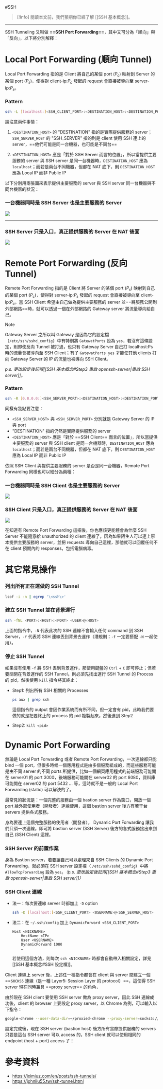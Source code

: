 #SSH

> [!Info]
> 閱讀本文前，我們預期你已經了解 [[SSH 基本概念]]。

---

SSH Tunneling 又叫做 **==SSH Port Forwarding==**，其中又可分為「順向」與「反向」，以下將分別解釋：

# Local Port Forwarding (順向 Tunnel)

Local Port Forwarding 指的是 Client 將自己的某個 port ($P_c$) 映射到 Server 的某個 port ($P_s$)，使得對 client-ip:$P_c$ 發起的 request 會直接被導向至 server-ip:$P_s$。

### Pattern

```bash
ssh -L [localhost:]<SSH_CLIENT_PORT>:<DESTINATION_HOST>:<DESTINATION_PORT> <USERNAME>@<SSH_SERVER_HOST>
```

請注意兩件事情：

1. `<DESTINATION_HOST>` 的 "DESTINATION" 指的是實際提供服務的 server；`SSH_SERVER_HOST` 的 "SSH_SERVER" 指的則是 client 使用 SSH 連上的 server，==他們可能是同一台機器，也可能是不同台==

2. `<DESTINATION_HOST>` 應是「對於 SSH Server 而言的位置」，所以當提供主要服務的 server 與 SSH server 是同一台機器時，`DESTINATION_HOST` 應為 `localhost`；而若是兩台不同機器，但都在 NAT 底下，則 `DESTINATION_HOST` 應為 Local IP 而非 Public IP

以下分別用兩張圖來表示提供主要服務的 server 與 SSH server 同一台機器與不同台機器的狀況：

### 一台機器同時是 SSH Server 也是主要服務的 Server

![](<https://raw.githubusercontent.com/Jamison-Chen/KM-software/master/img/ssh-tunnels-1.png>)

---

### SSH Server 只是入口，真正提供服務的 Server 在 NAT 後面

![](<https://raw.githubusercontent.com/Jamison-Chen/KM-software/master/img/ssh-tunnels-2.png>)

# Remote Port Forwarding (反向 Tunnel)

Remote Port Forwarding 指的是 Client 將 Server 的某個 port ($P_s$) 映射到自己的某個 port ($P_c$)，使得對 server-ip:$P_s$ 發起的 request 會直接被導向至 client-ip:$P_c$。當 SSH Client 希望由自己做為提供主要服務的 server 並==將服務公開到外部網路==時，就可以透過一個在外部網路的 Gateway server 將流量導向給自己。

> [!Note]
> Gateway Server 之所以叫 Gateway 是因為它的設定檔（`/etc/ssh/sshd_config`）中有特別將 `GatewatPorts` 設為 `yes`，若沒有這條設定，則即使反向 Tunnel 被打通，也只有 Gateway Server 自己打 localhost:Ps 時的流量會被導向至 SSH Client；有了 `GatewatPorts yes` 才能使其他 clients 打向 Gateway Server 的 IP 的流量也被導向 SSH Client。
> 
> *p.s. 更改設定後記得[[SSH 基本概念#Step3 重啟 openssh-server|重啟 SSH server]]。*

### Pattern

```bash
ssh -R [0.0.0.0:]<SSH_SERVER_PORT>:<DESTINATION_HOST>:<DESTINATION_PORT> <USERNAME>@<SSH_SERVER_HOST>
```

同樣有幾點要注意：

- `<SSH_SERVER_HOST>` 與 `<SSH_SERVER_PORT>` 分別就是 Gateway Server 的 IP 與 port
- "DESTINATION" 指的仍然是實際提供服務的 server
- `<DESTINATION_HOST>` 應是「對於 ==SSH Client== 而言的位置」，所以當提供主要服務的 server 與 SSH client 是同一台機器時，`DESTINATION_HOST` 應為 `localhost`；而若是兩台不同機器，但都在 NAT 底下，則 `DESTINATION_HOST` 應為 Local IP 而非 Public IP

依照 SSH Client 與提供主要服務的 server 是否是同一台機器，Remote Port Forwarding 同樣也可以細分為兩種：

### 一台機器同時是 SSH Client 也是主要服務的 Server

![](<https://raw.githubusercontent.com/Jamison-Chen/KM-software/master/img/ssh-tunnels-3.png>)

### SSH Client 只是入口，真正提供服務的 Server 在 NAT 後面

![](<https://raw.githubusercontent.com/Jamison-Chen/KM-software/master/img/ssh-tunnels-4.png>)

在知道有 Remote Port Forwarding 這招後，你也應該更能體會為什麼 SSH Server 不能隨意給 unauthorized 的 client 連線了，因為如果陌生人可以連上原本提供主要服務的 server，並把 requests 導向自己這裡，那他就可以回覆任何不在 client 預期內的 responses，包括電腦病毒。

# 其它常見操作

### 列出所有正在運做的 SSH Tunnel

```bash
lsof -i -n | egrep '\<ssh\>'
```

### 建立 SSH Tunnel 並在背景運行

```bash
ssh -fNL <PORT>:<HOST>:<PORT> <USER>@<HOST>
```

上面的指令中，`-N` 代表此次的 SSH 連線不會輸入任何 command 到 SSH Server，`-f` 代表將 SSH 連線丟到背景去運作（潛規則：`-f` 一定要搭配 `-N` 一起使用）。

### 停止 SSH Tunnel

如果沒有使用 `-f` 將 SSH 丟到背景運作，那使用鍵盤的 `Ctrl` + `C` 即可停止；但若要關閉在背景運作的 SSH Tunnel，則必須先找出運行 SSH Tunnel 的 Process 的 pid，然後使用 `kill` 指令將其終止：

- Step1: 列出所有 SSH 相關的 Processes

    ```bash
    ps aux | grep ssh
    ```

    這個指令的 output 會因作業系統而有所不同，但一定會有 pid，此時我們要做的就是把要終止的 process 的 pid 複製起來，然後進到 Step2

- Step2: `kill <pid>`

# Dynamic Port Forwarding

無論是 Local Port Forwarding 或者 Remote Port Forwarding，一次連線都只能 bind 一個 port，但很多時候一個應用程式是由多個服務組成的，而這些服務可能是由不同 server 的不同 ports 所提供，比如一個網頁應用程式的前端服務可能開在 server01 的 port 3000，後端服務可能開在 server02 的 port 8080，資料庫可能開在 server02 的 port 5432 … 等，這時就不是一般的 Local Port Forwarding (static) 可以解決的了。

最常見的狀況是：一個完整的服務由一個 bastion server 作為窗口，開放一個 port 給外部使用者（開發者）連線使用，這個 bastion server 後方有若干台 servers 提供各式服務。

身為要連上這個完整服務的使用者（開發者）， Dynamic Port Forwarding 讓我們只須一次連線，即可將 bastion server (SSH Server) 後方的各式服務接出來到自己 (SSH Client) 這裡。

### SSH Server 的前置作業

身為 Bastion server，若要讓自己可以處理來自 SSH Clients 的 Dynamic Port Forwarding，就必須在 SSH server 設定檔（ `/etc/ssh/sshd_config`）中將 `AllowTcpForwarding` 設為 `yes`。*（p.s. 更改設定後記得[[SSH 基本概念#Step3 重啟 openssh-server|重啟 SSH server]]）*

### SSH Client 連線

- 法一：每次要連線 server 時都加上 `-D` option

    ```bash
    ssh -D [localhost:]<SSH_CLIENT_PORT> <USERNAME>@<SSH_SERVER_HOST>
    ```

- 法二：在 `~/.ssh/config` 加上 `DynamicForward <SSH_CLIENT_PORT>`

    ```plaintext
    Host <NICKNAME>
        HostName <IP>
        User <USERNAME>
        DynamicForward 1080
        …
    ```

    若使用這個方法，則每次 `ssh <NICKNAME>` 時都會自動帶入相關設定，詳見 [[SSH 基本概念#SSH 設定檔]]。

Client 連線上 server 後，上述任一種指令都會在 client 與 server 間建立一個 ==`SOCKS5` 連線（是一種 Layer5: Session Layer 的 protocol）==，這使得 SSH server 現在同時兼具 ==proxy server== 的角色，

由於現在 SSH client 要使用 SSH server 做為 proxy server，因此 SSH 連線成功後，client 的 browser 上要設定 proxy server，以 Chrome 為例，可以輸入以下指令：

```bash
google-chrome --user-data-dir=~/proxied-chrome --proxy-server=socks5://localhost:<SSH_CLIENT_PORT>
```

設定完成後，現在 SSH server (bastion host) 後方所有實際提供服務的 servers 只要是這台 SSH server 可以 access 的，SSH client 就可以使用相同的 endpoint (host + port) access 了！

# 參考資料

- <https://iximiuz.com/en/posts/ssh-tunnels/>
- <https://johnliu55.tw/ssh-tunnel.html>
